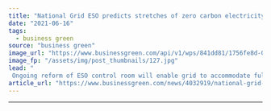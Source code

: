 ```yaml
---
title: "National Grid ESO predicts stretches of zero carbon electricity from 2025"
date: "2021-06-16"
tags: 
  - business green
source: "business green"
image_url: "https://www.businessgreen.com/api/v1/wps/841dd81/1756fe8d-0e66-4053-95e0-2dd2881bd968/6/power-line-185x114.jpg"
image_fp: "/assets/img/post_thumbnails/127.jpg"
lead: "
 Ongoing reform of ESO control room will enable grid to accommodate fully zero carbon power within four years, according to update ..."
article_url: "https://www.businessgreen.com/news/4032919/national-grid-eso-predicts-stretches-zero-carbon-electricity-2025"
---
```


---
